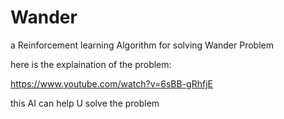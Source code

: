 # Wander
a Reinforcement learning Algorithm for solving Wander Problem


here is the explaination of the problem:

https://www.youtube.com/watch?v=6sBB-gRhfjE


this AI can help U solve the problem
